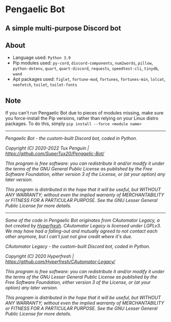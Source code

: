 # Pengaelic Bot

## A simple multi-purpose Discord bot

## About

- Language used: `Python 3.9`
- Pip modules used: `py-cord`, `discord-components`, `num2words`, `pillow`, `python-dotenv`, `quart`, `quart-discord`, `requests`, `speedtest-cli`, `tinydb`, `wand`
- Apt packages used: `figlet`, `fortune-mod`, `fortunes`, `fortunes-min`, `lolcat`, `neofetch`, `toilet`, `toilet-fonts`

## Note

If you can't run Pengaelic Bot due to pieces of modules missing, make sure you force-install the Pip versions, rather than relying on your Linux distro packages.
To do this, simply `pip install --force <module name>`

---

_Pengaelic Bot - the custom-built Discord bot, coded in Python._

_Copyright (C) 2020-2022 Tux Penguin | <https://github.com/SuperTux20/Pengaelic-Bot/>_

_This program is free software: you can redistribute it and/or modify it under the terms of the GNU General Public License as published by the Free Software Foundation, either version 3 of the License, or (at your option) any later version._

_This program is distributed in the hope that it will be useful, but WITHOUT ANY WARRANTY; without even the implied warranty of MERCHANTABILITY or FITNESS FOR A PARTICULAR PURPOSE. See the GNU Lesser General Public License for more details._

---

_Some of the code in Pengaelic Bot originates from CAutomator Legacy, a bot created by [Hyperfresh](https://github.com/Hyperfresh). CAutomator Legacy is licensed under LGPLv3. We may have had a falling-out and mutually agreed to not contact each other anymore, but I can't just not give credit where it's due._

_CAutomator Legacy - the custom-built Discord bot, coded in Python._

_Copyright (C) 2020 Hyperfresh | <https://github.com/Hyperfresh/CAutomator-Legacy/>_

_This program is free software: you can redistribute it and/or modify it under the terms of the GNU Lesser General Public License as published by the Free Software Foundation, either version 3 of the License, or (at your option) any later version._

_This program is distributed in the hope that it will be useful, but WITHOUT ANY WARRANTY; without even the implied warranty of MERCHANTABILITY or FITNESS FOR A PARTICULAR PURPOSE. See the GNU Lesser General Public License for more details._
